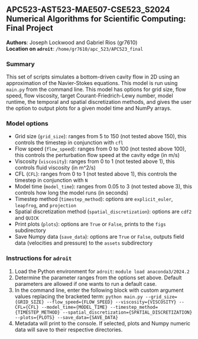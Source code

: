 ## APC523-AST523-MAE507-CSE523_S2024 Numerical Algorithms for Scientific Computing: Final Project
__Authors__: Joseph Lockwood and Gabriel Rios (gr7610) \
__Location on `adroit`__: `/home/gr7610/apc_523/APC523_final`

### Summary
This set of scripts simulates a bottom-driven cavity flow in 2D using an approximation of the Navier-Stokes equations. This model is run using `main.py` from the command line. This model has options for grid size, flow speed, flow viscosity, target Courant-Friedrich-Lewy number, model runtime, the temporal and spatial discretization methods, and gives the user the option to output plots for a given model time and NumPy arrays.

### Model options
- Grid size (`grid_size`): ranges from 5 to 150 (not tested above 150), this controls the timestep in conjunction with `cfl`
- Flow speed (`flow_speed`): ranges from 0 to 100 (not tested above 100), this controls the perturbation flow speed at the cavity edge (in m/s)
- Viscosity (`viscosity`): ranges from 0 to 1 (not tested above 1), this controls fluid viscosity (in m^2/s)
- CFL (`CFL`): ranges from 0 to 1 (not tested above 1), this controls the timestep in conjunction with `N`
- Model time (`model_time`): ranges from 0.05 to 3 (not tested above 3), this controls how long the model runs (in seconds)
- Timestep method (`timestep_method`): options are `explicit_euler`, `leapfrog`, and `projection`
- Spatial discretization method (`spatial_discretization`): options are `cdf2` and `QUICK`
- Print plots (`plots`): options are `True` or `False`, prints to the `figs` subdirectory
- Save Numpy data (`save_data`): options are `True` or `False`, outputs field data (velocities and pressure) to the `assets` subdirectory

### Instructions for `adroit`
1. Load the Python environment for `adroit`: `module load anaconda3/2024.2`
2. Determine the parameter ranges from the options set above. Default parameters are allowed if one wants to run a default case.
3. In the command line, enter the following block with custom argument values replacing the bracketed term:
`python main.py --grid_size={GRID_SIZE} --flow_speed={FLOW_SPEED} --viscosity={VISCOSITY} --CFL={CFL} --model_time={MODEL_TIME} --timestep_method={TIMESTEP_METHOD} --spatial_discretization={SPATIAL_DISCRETIZATION} --plots={PLOTS} --save_data={SAVE_DATA}`
4. Metadata will print to the console. If selected, plots and Numpy numeric data will save to their respective directories.